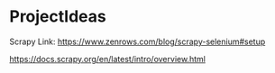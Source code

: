 # ProjectIdeas

Scrapy Link: https://www.zenrows.com/blog/scrapy-selenium#setup

https://docs.scrapy.org/en/latest/intro/overview.html
